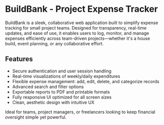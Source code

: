 # BuildBank - Project Expense Tracker

BuildBank is a sleek, collaborative web application built to simplify expense tracking for small project teams. Designed for transparency, real-time updates, 
and ease of use, it enables users to log, monitor, and manage expenses efficiently across team-driven projects—whether it's a house build, event planning, 
or any collaborative effort.



## Features

- Secure authentication and user session handling
- Real-time visualizations of weekly/daily expenditures
- Flexible expense management: add, edit, delete, and categorize records
- Advanced search and filter options
- Exportable reports to PDF and printable formats
- Fully responsive UI optimized for all screen sizes
- Clean, aesthetic design with intuitive UX



Ideal for  teams, project managers, or freelancers looking to keep financial oversight simple yet powerful.

